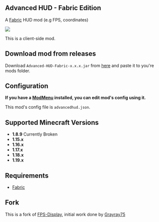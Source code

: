 ## Advanced HUD - Fabric Edition

A [Fabric](https://fabricmc.net/) HUD mod (e.g FPS, coordinates)

![](https://share.razuuu.de/i/J.SgqBk.png)

This is a client-side mod.

## Download mod from releases

Download `Advanced-HUD-Fabric-x.x.x.jar` from [here](https://github.com/Razuuu/advanced-hud-fabric/releases) and paste it to you're mods folder.

## Configuration

__If you have a [ModMenu](https://modrinth.com/mod/modmenu) installed, you can edit mod's config using it.__

This mod's config file is `advancedhud.json`.

## Supported Minecraft Versions
* **1.8.9** Currently Broken
* **1.15.x**
* **1.16.x**
* **1.17.x**
* **1.18.x**
* **1.19.x**

## Requirements
* [Fabric](https://fabricmc.net/)

## Fork
This is a fork of [FPS-Display](https://github.com/Grayray75/FPS-Display), initial work done by [Grayray75](https://github.com/Grayray75)
